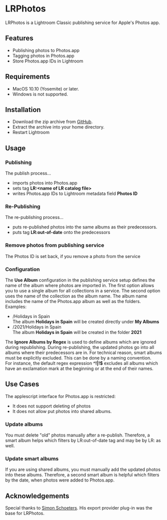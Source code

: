 # LRPhotos
LRPhotos is a Lightroom Classic publishing service for Apple's Photos app.
## Features
* Publishing photos to Photos.app
* Tagging photos in Photos.app
* Store Photos.app IDs in Lightroom

## Requirements
* MacOS 10.10 (Yosemite) or later.
* Windows is not supported.

## Installation
* Download the zip archive from [GitHub](https://github.com/sto3014/LRPhotos/tree/main/target).
* Extract the archive into your home directory.
* Restart Lightroom

## Usage
### Publishing
The publish process…
* imports photos into Photos.app
* sets tag __LR:&lt;name of LR catalog file&gt;__
* writes Photos.app IDs to Lightroom  metadata field __Photos ID__

### Re-Publishing
The re-publishing process…
* puts re-published photos into the same albums as their predecessors.
* puts tag __LR:out-of-date__ onto the predecessors

### Remove photos from publishing service
The Photos ID is set back, if you remove a photo from the service

### Configuration
The __Use Album__ configuration in the publishing service setup defines the name of the album where photos are imported in.
The first option allows you to use a single album for all collections in a service. The second option uses the name
of the collection as the album name. The album name includes the name of the Photos.app album as well as the folders.
Examples:
* /Holidays in Spain  
  The album __Holidays in Spain__ will be created directly under __My Albums__
* /2021/Holidays in Spain  
The album  __Holidays in Spain__ will be created in the folder __2021__

The __Ignore Albums by Regex__ is used to define albums which are ignored during republishing. During re-publishing, 
the updated photos go into all albums where their predecessors are in. For technical reason,
smart albums must be explicitly excluded. This can be done by a naming convention.  
For instance, the default regex expression
__^!|!$__ excludes all albums which have an exclamation mark at the beginning or at the end of their names.

## Use Cases
The applescript interface for Photos.app is restricted:
* It does not support deleting of photos
* It does not allow put photos into shared albums.

### Update albums
You must delete "old" photos manually after a re-publish.
Therefore, a smart album helps which filters by LR:out-of-date tag and may be by LR:<catalog name> as well.

### Update smart albums
If you are using shared albums, you must manually add the updated photos into these albums. Therefore, a second 
smart album is helpful which filters by the date, when photos were added to Photos.app.


## Acknowledgements
Special thanks to [Simon Schoeters](https://www.suffix.be/blog/lightroom-iphoto-export/). His export provider plug-in was
the base for LRPhotos.
